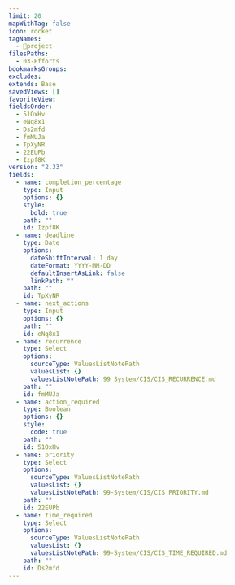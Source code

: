 ```yaml
---
limit: 20
mapWithTag: false
icon: rocket
tagNames:
  - 🚀project
filesPaths:
  - 03-Efforts
bookmarksGroups: 
excludes: 
extends: Base
savedViews: []
favoriteView: 
fieldsOrder:
  - 51OxHv
  - eNq8x1
  - Ds2mfd
  - fmMUJa
  - TpXyNR
  - 22EUPb
  - Izpf8K
version: "2.33"
fields:
  - name: completion_percentage
    type: Input
    options: {}
    style:
      bold: true
    path: ""
    id: Izpf8K
  - name: deadline
    type: Date
    options:
      dateShiftInterval: 1 day
      dateFormat: YYYY-MM-DD
      defaultInsertAsLink: false
      linkPath: ""
    path: ""
    id: TpXyNR
  - name: next_actions
    type: Input
    options: {}
    path: ""
    id: eNq8x1
  - name: recurrence
    type: Select
    options:
      sourceType: ValuesListNotePath
      valuesList: {}
      valuesListNotePath: 99 System/CIS/CIS_RECURRENCE.md
    path: ""
    id: fmMUJa
  - name: action_required
    type: Boolean
    options: {}
    style:
      code: true
    path: ""
    id: 51OxHv
  - name: priority
    type: Select
    options:
      sourceType: ValuesListNotePath
      valuesList: {}
      valuesListNotePath: 99-System/CIS/CIS_PRIORITY.md
    path: ""
    id: 22EUPb
  - name: time_required
    type: Select
    options:
      sourceType: ValuesListNotePath
      valuesList: {}
      valuesListNotePath: 99-System/CIS/CIS_TIME_REQUIRED.md
    path: ""
    id: Ds2mfd
---
```

